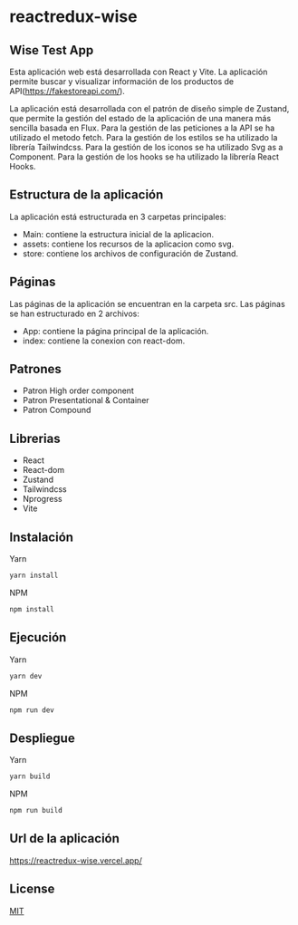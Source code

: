 # reactredux-wise

## Wise Test App 

Esta aplicación web está desarrollada con React y Vite.
La aplicación permite buscar y visualizar información de los productos de API(https://fakestoreapi.com/).

La aplicación está desarrollada con el patrón de diseño simple de Zustand, que permite la gestión del estado de la aplicación de una manera más sencilla basada en Flux.
Para la gestión de las peticiones a la API se ha utilizado el metodo fetch.
Para la gestión de los estilos se ha utilizado la librería Tailwindcss.
Para la gestión de los iconos se ha utilizado Svg as a Component.
Para la gestión de los hooks se ha utilizado la librería React Hooks.

## Estructura de la aplicación
La aplicación está estructurada en 3 carpetas principales:
- Main: contiene la estructura inicial de la aplicacion.
- assets: contiene los recursos de la aplicacion como svg.
- store: contiene los archivos de configuración de Zustand.

## Páginas
Las páginas de la aplicación se encuentran en la carpeta src.
Las páginas se han estructurado en 2 archivos:
- App: contiene la página principal de la aplicación.
- index: contiene la conexion con react-dom.

## Patrones
- Patron High order component
- Patron Presentational & Container
- Patron Compound

## Librerias
- React
- React-dom
- Zustand
- Tailwindcss
- Nprogress
- Vite

## Instalación
Yarn
```bash
yarn install
```
NPM
```bash
npm install
```

## Ejecución
Yarn
```bash
yarn dev
```
NPM
```bash
npm run dev
```

## Despliegue
Yarn
```bash
yarn build
```
NPM
```bash
npm run build
```

## Url de la aplicación
https://reactredux-wise.vercel.app/

## License
[MIT](https://choosealicense.com/licenses/mit/)